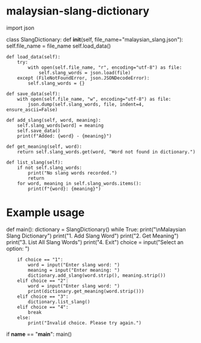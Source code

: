 # malaysian-slang-dictionary
import json

class SlangDictionary:
    def __init__(self, file_name="malaysian_slang.json"):
        self.file_name = file_name
        self.load_data()

    def load_data(self):
        try:
            with open(self.file_name, "r", encoding="utf-8") as file:
                self.slang_words = json.load(file)
        except (FileNotFoundError, json.JSONDecodeError):
            self.slang_words = {}

    def save_data(self):
        with open(self.file_name, "w", encoding="utf-8") as file:
            json.dump(self.slang_words, file, indent=4, ensure_ascii=False)

    def add_slang(self, word, meaning):
        self.slang_words[word] = meaning
        self.save_data()
        print(f"Added: {word} - {meaning}")

    def get_meaning(self, word):
        return self.slang_words.get(word, "Word not found in dictionary.")

    def list_slang(self):
        if not self.slang_words:
            print("No slang words recorded.")
            return
        for word, meaning in self.slang_words.items():
            print(f"{word}: {meaning}")

# Example usage
def main():
    dictionary = SlangDictionary()
    while True:
        print("\nMalaysian Slang Dictionary")
        print("1. Add Slang Word")
        print("2. Get Meaning")
        print("3. List All Slang Words")
        print("4. Exit")
        choice = input("Select an option: ")
        
        if choice == "1":
            word = input("Enter slang word: ")
            meaning = input("Enter meaning: ")
            dictionary.add_slang(word.strip(), meaning.strip())
        elif choice == "2":
            word = input("Enter slang word: ")
            print(dictionary.get_meaning(word.strip()))
        elif choice == "3":
            dictionary.list_slang()
        elif choice == "4":
            break
        else:
            print("Invalid choice. Please try again.")

if __name__ == "__main__":
    main()

